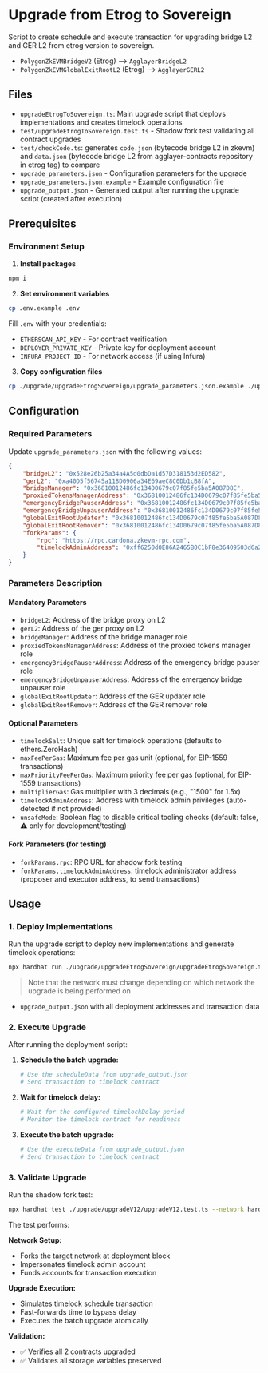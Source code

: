 # Upgrade from Etrog to Sovereign

Script to create schedule and execute transaction for upgrading bridge L2 and GER L2 from etrog version to sovereign.

- `PolygonZkEVMBridgeV2` (Etrog) --> `AgglayerBridgeL2`
- `PolygonZkEVMGlobalExitRootL2` (Etrog) --> `AgglayerGERL2`

## Files

- `upgradeEtrogToSovereign.ts`: Main upgrade script that deploys implementations and creates timelock operations
- `test/upgradeEtrogToSovereign.test.ts` - Shadow fork test validating all contract upgrades
- `test/checkCode.ts`: generates `code.json` (bytecode bridge L2 in zkevm) and `data.json` (bytecode bridge L2 from agglayer-contracts repository in etrog tag) to compare
- `upgrade_parameters.json` - Configuration parameters for the upgrade
- `upgrade_parameters.json.example` - Example configuration file
- `upgrade_output.json` - Generated output after running the upgrade script (created after execution)

## Prerequisites

### Environment Setup

1. **Install packages**

```bash
npm i
```

2. **Set environment variables**

```bash
cp .env.example .env
```

Fill `.env` with your credentials:

- `ETHERSCAN_API_KEY` - For contract verification
- `DEPLOYER_PRIVATE_KEY` - Private key for deployment account
- `INFURA_PROJECT_ID` - For network access (if using Infura)

3. **Copy configuration files**

```bash
cp ./upgrade/upgradeEtrogSovereign/upgrade_parameters.json.example ./upgrade/upgradeEtrogSovereign/upgrade_parameters.json
```

## Configuration

### Required Parameters

Update `upgrade_parameters.json` with the following values:

```json
{
    "bridgeL2": "0x528e26b25a34a4A5d0dbDa1d57D318153d2ED582",
    "gerL2": "0xa40D5f56745a118D0906a34E69aeC8C0Db1cB8fA",
    "bridgeManager": "0x36810012486fc134D0679c07f85fe5ba5A087D8C",
    "proxiedTokensManagerAddress": "0x36810012486fc134D0679c07f85fe5ba5A087D8C",
    "emergencyBridgePauserAddress": "0x36810012486fc134D0679c07f85fe5ba5A087D8C",
    "emergencyBridgeUnpauserAddress": "0x36810012486fc134D0679c07f85fe5ba5A087D8C",
    "globalExitRootUpdater": "0x36810012486fc134D0679c07f85fe5ba5A087D8C",
    "globalExitRootRemover": "0x36810012486fc134D0679c07f85fe5ba5A087D8C",
    "forkParams": {
        "rpc": "https://rpc.cardona.zkevm-rpc.com",
        "timelockAdminAddress": "0xff6250d0E86A2465B0C1bF8e36409503d6a26963"
    }
}
```

### Parameters Description

#### Mandatory Parameters

- `bridgeL2`: Address of the bridge proxy on L2
- `gerL2`: Address of the ger proxy on L2
- `bridgeManager`: Address of the bridge manager role
- `proxiedTokensManagerAddress`: Address of the proxied tokens manager role
- `emergencyBridgePauserAddress`: Address of the emergency bridge pauser role
- `emergencyBridgeUnpauserAddress`: Address of the emergency bridge unpauser role
- `globalExitRootUpdater`: Address of the GER updater role
- `globalExitRootRemover`: Address of the GER remover role

#### Optional Parameters

- `timelockSalt`: Unique salt for timelock operations (defaults to ethers.ZeroHash)
- `maxFeePerGas`: Maximum fee per gas unit (optional, for EIP-1559 transactions)
- `maxPriorityFeePerGas`: Maximum priority fee per gas (optional, for EIP-1559 transactions)
- `multiplierGas`: Gas multiplier with 3 decimals (e.g., "1500" for 1.5x)
- `timelockAdminAddress`: Address with timelock admin privileges (auto-detected if not provided)
- `unsafeMode`: Boolean flag to disable critical tooling checks (default: false, ⚠️ only for development/testing)

#### Fork Parameters (for testing)

- `forkParams.rpc`: RPC URL for shadow fork testing
- `forkParams.timelockAdminAddress`: timelock administrator address (proposer and executor address, to send transactions)

## Usage

### 1. Deploy Implementations

Run the upgrade script to deploy new implementations and generate timelock operations:

```bash
npx hardhat run ./upgrade/upgradeEtrogSovereign/upgradeEtrogSovereign.ts --network polygonZKEVMTestnet
```

> Note that the network must change depending on which network the upgrade is being performed on

- `upgrade_output.json` with all deployment addresses and transaction data

### 2. Execute Upgrade

After running the deployment script:

1. **Schedule the batch upgrade:**

    ```bash
    # Use the scheduleData from upgrade_output.json
    # Send transaction to timelock contract
    ```

2. **Wait for timelock delay:**

    ```bash
    # Wait for the configured timelockDelay period
    # Monitor the timelock contract for readiness
    ```

3. **Execute the batch upgrade:**
    ```bash
    # Use the executeData from upgrade_output.json
    # Send transaction to timelock contract
    ```

### 3. Validate Upgrade

Run the shadow fork test:

```bash
npx hardhat test ./upgrade/upgradeV12/upgradeV12.test.ts --network hardhat
```

The test performs:

**Network Setup:**

- Forks the target network at deployment block
- Impersonates timelock admin account
- Funds accounts for transaction execution

**Upgrade Execution:**

- Simulates timelock schedule transaction
- Fast-forwards time to bypass delay
- Executes the batch upgrade atomically

**Validation:**

- ✅ Verifies all 2 contracts upgraded
- ✅ Validates all storage variables preserved
